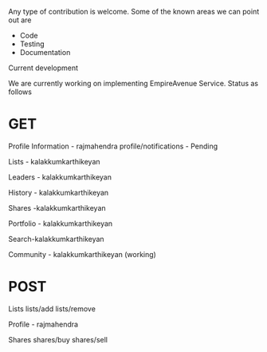Any type of contribution is welcome. Some of the known areas we can point out are

* Code
* Testing
* Documentation

Current development

We are currently working on implementing EmpireAvenue Service. Status as follows

GET
===
Profile Information   - rajmahendra
    profile/notifications - Pending

Lists - kalakkumkarthikeyan

Leaders - kalakkumkarthikeyan

History - kalakkumkarthikeyan

Shares -kalakkumkarthikeyan

Portfolio - kalakkumkarthikeyan

Search-kalakkumkarthikeyan

Community - kalakkumkarthikeyan (working)

POST
====
Lists
    lists/add
    lists/remove

Profile - rajmahendra

Shares
    shares/buy
    shares/sell


